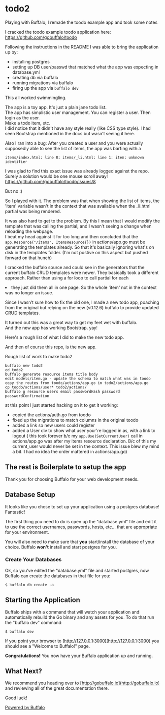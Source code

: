 # todo2

Playing with Buffalo, I remade the toodo example app and took some notes.  

I cracked the toodo example toodo application here: 
https://github.com/gobuffalo/toodo

Following the instructions in the README I was able to bring the application up by:  
- installing postgres
- setting up DB user/passwd that matched what the app was expecting in database.yml
- creating db via buffalo
- running migrations via buffalo
- firing up the app via `buffalo dev`

This all worked swimmingling.  

The app is a toy app.  It's just a plain jane todo list.  
The app has simplistic user management.  You can register a user.  Then login as the user.  
Make a todo item, etc.  
I did notice that it didn't have any style really (like CSS type style).  I had seen Bootstrap mentioned in the docs but wasn't seeing it here.  

Also I ran into a bug:
After you created a user and you were actually supposedly able to see the list of items, the app was barfing with a   
```
items/index.html: line 0: items/_li.html: line 1: item: unknown identifier
```

I was glad to find this exact issue was already logged against the repo.  Surely a solution would be one mouse scroll away!
https://github.com/gobuffalo/toodo/issues/8

But no :(


So I played with it.  The problem was that when showing the list of items, the 'item' variable wasn't in the context that was available when the _li.html partial was being rendered.

It was also hard to get to the problem.  By this I mean that I would modify the template that was calling the partial, and I wasn't seeing a change when reloading the webpage.  
I beat my head against it for too long and then concluded that the `app.Resource("/items", ItemsResource{})` in actions/app.go must be generating the templates already.  So that it's basically ignoring what's on disk in the templates folder.  (I'm not postive on this aspect but pushed forward on that hunch)  

I cracked the buffalo source and could see in the generators that the current buffalo CRUD templates were newer.  They basically took a different approach.  Rather than using a for loop to call partial for each <li> they just did them all in one page.  So the whole 'item' not in the context was no longer an issue.

Since I wasn't sure how to fix the old one, I made a new todo app, poaching from the original but relying on the new (v0.12.6) buffalo to provide updated CRUD templates.

It turned out this was a great way to get my feet wet with buffalo.  
And the new app has working Bootstrap.  yay!  

Here's a rough list of what I did to make the new todo app.  

And then of course this repo, is the new app.  


Rough list of work to make todo2  
```
buffalo new todo2
cd todo2
buffalo generate resource items title body
edit models/item.go - update the schema to match what was in toodo
copy the routes from toodo/actions/app.go in todo2/actions/app.go
cp toodo/actions/user* todo2/actions/
buffalo g resource users email passwordHash password passwordConfirmation
```

at this point I just started hacking on it to get it working:  
- copied the actions/auth.go from toodo
- fixed up the migrations to match columns in the original toodo
- added a link so new users could register
- added a User div to show what user your're logged in as, with a link to logout
  ( this took forever b/c my `app.Use(SetCurrentUser)` call in actions/app.go was after my items resource declaration.  B/c of this my current_user would never be set in the context.  This issue blew my mind a bit.  I had no idea the order mattered in actions/app.go)


## The rest is Boilerplate to setup the app

Thank you for choosing Buffalo for your web development needs.

## Database Setup

It looks like you chose to set up your application using a postgres database! Fantastic!

The first thing you need to do is open up the "database.yml" file and edit it to use the correct usernames, passwords, hosts, etc... that are appropriate for your environment.

You will also need to make sure that **you** start/install the database of your choice. Buffalo **won't** install and start postgres for you.

### Create Your Databases

Ok, so you've edited the "database.yml" file and started postgres, now Buffalo can create the databases in that file for you:

	$ buffalo db create -a

## Starting the Application

Buffalo ships with a command that will watch your application and automatically rebuild the Go binary and any assets for you. To do that run the "buffalo dev" command:

	$ buffalo dev

If you point your browser to [http://127.0.0.1:3000](http://127.0.0.1:3000) you should see a "Welcome to Buffalo!" page.

**Congratulations!** You now have your Buffalo application up and running.

## What Next?

We recommend you heading over to [http://gobuffalo.io](http://gobuffalo.io) and reviewing all of the great documentation there.

Good luck!

[Powered by Buffalo](http://gobuffalo.io)
